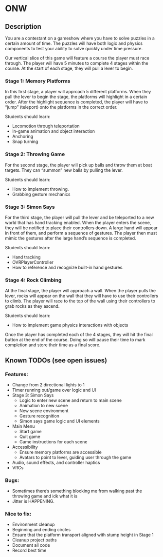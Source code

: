 # ONW

## Description

You are a contestant on a gameshow where you have to solve puzzles in a certain amount of time. The puzzles will have both logic and physics components to test your ability to solve quickly under time pressure.

Our vertical slice of this game will feature a course the player must race through. The player will have 5 minutes to complete 4 stages within the course. At the start of each stage, they will pull a lever to begin.

### Stage 1: Memory Platforms
In this first stage, a player will approach 5 different platforms. When they pull the lever to begin the stage, the platforms will highlight in a certain order. After the highlight sequence is completed, the player will have to “jump” (teleport) onto the platforms in the correct order.

Students should learn:
* Locomotion through teleportation
* In-game animation and object interaction
* Anchoring
* Snap turning

### Stage 2: Throwing Game
For the second stage, the player will pick up balls and throw them at boat targets. They can “summon” new balls by pulling the lever.

Students should learn:
* How to implement throwing.
* Grabbing gesture mechanics

### Stage 3: Simon Says
For the third stage, the player will pull the lever and be teleported to a new world that has hand tracking enabled. When the player enters the scene, they will be notified to place their controllers down. A large hand will appear in front of them, and perform a sequence of gestures. The player then must mimic the gestures after the large hand’s sequence is completed. 

Students should learn:
* Hand tracking
* OVRPlayerController
* How to reference and recognize built-in hand gestures.

### Stage 4: Rock Climbing
At the final stage, the player will approach a wall. When the player pulls the lever, rocks will appear on the wall that they will have to use their controllers to climb. The player will race to the top of the wall using their controllers to grab rocks as they ascend.

Students should learn:
* How to implement game physics interactions with objects

Once the player has completed each of the 4 stages, they will hit the final button at the end of the course. Doing so will pause their time to mark completion and store their time as a final score.

## Known TODOs (see open issues)

### Features:
* Change from 2 directional lights to 1
* Timer running out/game over logic and UI
* Stage 3: Simon Says
	* Logic to enter new scene and return to main scene
	* Animation to new scene
	* New scene environment
	* Gesture recognition
	* Simon says game logic and UI elements
* Main Menu
	* Start game 
	* Quit game
	* Game instructions for each scene
* Accessibility
	* Ensure memory platforms are accessible
	* Avatars to point to lever, guiding user through the game
* Audio, sound effects, and controller haptics
* VRCs

### Bugs:
* Sometimes there’s something blocking me from walking past the throwing game and idk what it is
* Jitter is HAPPENING.

### Nice to fix:
* Environment cleanup
* Beginning and ending circles
* Ensure that the platform transport aligned with stump height in Stage 1
* Cleanup project paths
* Document all code
* Record best time

